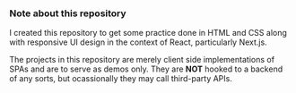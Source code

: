 ### Note about this repository

I created this repository to get some practice done in HTML and CSS along with responsive UI design in the context of React, particularly Next.js. 

The projects in this repository are merely client side implementations of SPAs and are to serve as demos only. They are **NOT** hooked to a backend of any sorts, but ocassionally they may call third-party APIs.